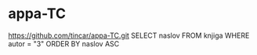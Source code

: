 # appa-TC

https://github.com/tincar/appa-TC.git
SELECT naslov FROM knjiga WHERE autor = "3" ORDER BY naslov ASC
